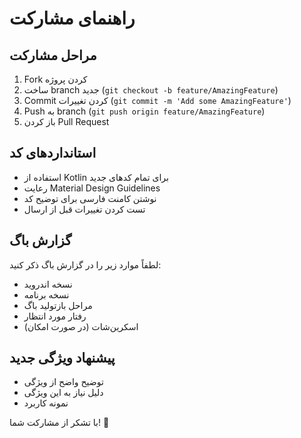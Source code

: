 # راهنمای مشارکت

## مراحل مشارکت

1. Fork کردن پروژه
2. ساخت branch جدید (`git checkout -b feature/AmazingFeature`)
3. Commit کردن تغییرات (`git commit -m 'Add some AmazingFeature'`)
4. Push به branch (`git push origin feature/AmazingFeature`)
5. باز کردن Pull Request

## استانداردهای کد

- استفاده از Kotlin برای تمام کدهای جدید
- رعایت Material Design Guidelines
- نوشتن کامنت فارسی برای توضیح کد
- تست کردن تغییرات قبل از ارسال

## گزارش باگ

لطفاً موارد زیر را در گزارش باگ ذکر کنید:
- نسخه اندروید
- نسخه برنامه
- مراحل بازتولید باگ
- رفتار مورد انتظار
- اسکرین‌شات (در صورت امکان)

## پیشنهاد ویژگی جدید

- توضیح واضح از ویژگی
- دلیل نیاز به این ویژگی
- نمونه کاربرد

با تشکر از مشارکت شما! 🙏

